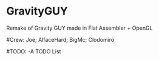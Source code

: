 # GravityGUY

Remake of Gravity GUY made in Flat Assembler + OpenGL

#Crew:
Joe;
AlfaceHard;
BigMc;
Clodomiro

#TODO:
-A TODO List
